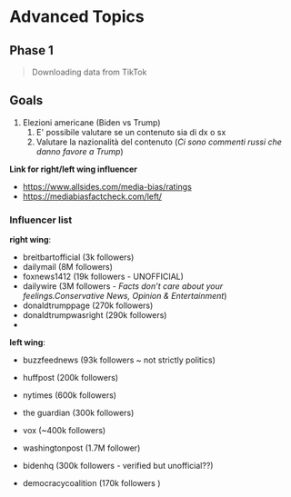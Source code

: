 # Advanced Topics

## Phase 1
> Downloading data from TikTok


## Goals

1) Elezioni americane (Biden vs Trump)
   1) E' possibile valutare se un contenuto sia di dx o sx
   2) Valutare la nazionalità del contenuto
    (*Ci sono commenti russi che danno favore a Trump*)

**Link for right/left wing influencer**

- https://www.allsides.com/media-bias/ratings
- https://mediabiasfactcheck.com/left/

### Influencer list


**right wing**:
- breitbartofficial (3k followers)
- dailymail (8M followers)
- foxnews1412 (19k followers - UNOFFICIAL)
- dailywire (3M followers - *Facts don’t care about your feelings.Conservative News, Opinion & Entertainment*)
- donaldtrumppage (270k followers)
- donaldtrumpwasright (290k followers)
- 


**left wing**:
- buzzfeednews (93k followers ~ not strictly politics)
- huffpost (200k followers)
- nytimes (600k followers)
- the guardian (300k followers)
- vox (~400k followers)
- washingtonpost (1.7M follower)


- bidenhq (300k followers - verified but unofficial??)
- democracycoalition (170k followers )

